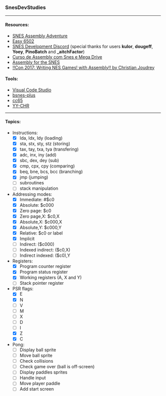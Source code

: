 ### SnesDevStudies

---

#### Resources:
- [SNES Assembly Adventure](https://georgjz.github.io/snesaa01/)
- [Easy 6502](http://skilldrick.github.io/easy6502/)
- [SNES Development Discord](https://discord.com/invite/3K2EAFBF84) (special thanks for users **kulor**, **dougeff**, **Yoey**, **PinoBatch** and **_aitchFactor**)
- [Curso de Assembly com Snes e Mega Drive](https://www.youtube.com/playlist?list=PLLFRf_pkM7b6Vi0ehPPovl1gQ5ubHTy5P)
- [Assembly for the SNES](https://ersanio.gitbook.io/assembly-for-the-snes/)
- [!!Con 2017: Writing NES Games! with Assembly!! by Christian Joudrey](https://www.youtube.com/watch?v=IbS7uEsHV_A)

#### Tools:
- [Visual Code Studio](https://code.visualstudio.com/download)
- [bsnes-plus](https://github.com/devinacker/bsnes-plus/releases)
- [cc65](https://cc65.github.io/)
- [YY-CHR](https://www.smwcentral.net/?p=section&a=details&id=4642)

---

#### Topics:
- Instructions:
    - [x] lda, ldx, ldy (loading)
    - [x] sta, stx, sty, stz (storing)
    - [x] tax, tay, txa, tya (transfering)
    - [x] adc, inx, iny (add)
    - [x] sbc, dex, dey (sub)
    - [x] cmp, cpx, cpy (comparing)
    - [x] beq, bne, bcs, bcc (branching)
    - [x] jmp (jumping)
    - [ ] subroutines
    - [ ] stack manipulation

- Addressing modes:
    - [x] Immediate: #$c0
    - [x] Absolute: $c000
    - [x] Zero page: $c0
    - [x] Zero page,X: $c0,X
    - [x] Absolute,X: $c000,X
    - [x] Absolute,Y: $c000,Y
    - [x] Relative: $c0 or label
    - [x] Implicit
    - [ ] Indirect: ($c000)
    - [ ] Indexed indirect: ($c0,X)
    - [ ] Indirect indexed: ($c0),Y

- Registers:
    - [x] Program counter register
    - [x] Program status register
    - [x] Working registers (A, X and Y)
    - [ ] Stack pointer register

- PSR flags:
    - [x] E
    - [x] N
    - [ ] V
    - [ ] M
    - [ ] X
    - [ ] D
    - [ ] I
    - [x] Z
    - [x] C

- Pong:
    - [ ] Display ball sprite
    - [ ] Move ball sprite
    - [ ] Check collisions
    - [ ] Check game over (ball is off-screen)
    - [ ] Display paddles sprites
    - [ ] Handle input
    - [ ] Move player paddle
    - [ ] Add start screen
